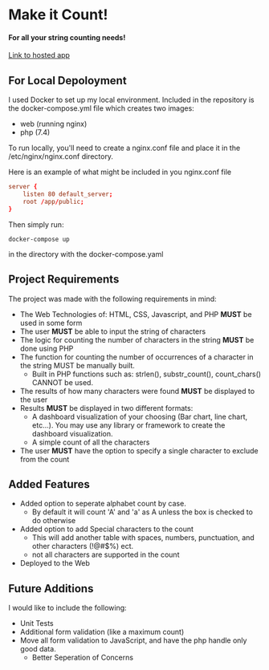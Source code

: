# Make it Count!
#### For all your string counting needs!

[Link to hosted app](https://sn-count.herokuapp.com/)

## For Local Depoloyment
I used Docker to set up my local environment.
Included in the repository is the docker-compose.yml file which creates two images:
* web (running nginx)
* php (7.4)

To run locally, you'll need to create a nginx.conf file and place it in the /etc/nginx/nginx.conf directory.

Here is an example of what might be included in you nginx.conf file
```conf
server {
    listen 80 default_server;
    root /app/public;
}
```

Then simply run:
```
docker-compose up
```
in the directory with the docker-compose.yaml

## Project Requirements
The project was made with the following requirements in mind:
* The Web Technologies of: HTML, CSS, Javascript, and PHP **MUST** be used in some form
* The user **MUST** be able to input the string of characters
* The logic for counting the number of characters in the string **MUST** be done using PHP
* The function for counting the number of occurrences of a character in the string MUST be manually built.
  * Built in PHP functions such as: strlen(), substr_count(), count_chars() CANNOT be used.
* The results of how many characters were found **MUST** be displayed to the user
* Results **MUST** be displayed in two different formats:
  * A dashboard visualization of your choosing (Bar chart, line chart, etc…). You may use any library or framework to create the dashboard visualization.
  * A simple count of all the characters
* The user **MUST** have the option to specify a single character to exclude from the count

## Added Features
* Added option to seperate alphabet count by case. 
  * By default it will count 'A' and 'a' as A unless the box is checked to do otherwise
* Added option to add Special characters to the count
  * This will add another table with spaces, numbers, punctuation, and other characters (!@#$%) ect.
  * not all characters are supported in the count
* Deployed to the Web

## Future Additions
I would like to include the following:
* Unit Tests
* Additional form validation (like a maximum count)
* Move all form validation to JavaScript, and have the php handle only good data.
  * Better Seperation of Concerns

